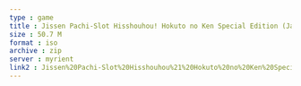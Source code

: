 ```yaml
---
type : game
title : Jissen Pachi-Slot Hisshouhou! Hokuto no Ken Special Edition (Japan) (Taikenban)
size : 50.7 M
format : iso
archive : zip
server : myrient
link2 : Jissen%20Pachi-Slot%20Hisshouhou%21%20Hokuto%20no%20Ken%20Special%20Edition%20%28Japan%29%20%28Taikenban%29
---
```

